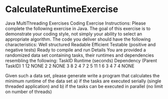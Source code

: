 # CalculateRuntimeExercise
Java MultiThreading Exercises
Coding Exercise
Instructions:
Please complete the following exercise in Java.  The goal of this exercise is to demonstrate your coding style, not simply your ability to select an appropriate algorithm.  The code you deliver should have the following characteristics:
Well structured
Readable
Efficient
Testable (positive and negative tests) 
Ready to compile and run
Details
You are provided a randomized data set containing tasks, their runtimes and dependencies resembling the following:
TaskID
Runtime (seconds)
Dependency (Parent TaskID)
1
12
NONE
2
2
NONE
3
8
2
4
7
2
5
11
1
6
3
4
7
4
NONE

Given such a data set, please generate write a program that calculates the minimum runtime of the data set a) if the tasks are executed serially (single threaded application) and b) if the tasks can be executed in parallel (no limit on number of threads)
